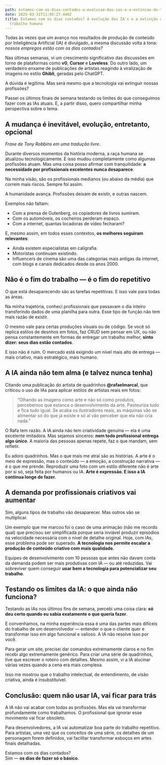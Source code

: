 ```yaml
---
path: estamos-com-os-dias-contados-a-evolucao-das-ias-e-a-extincao-do-trabalho-humano
date: 2025-03-31T11:05:27.446Z
title: Estamos com os dias contados? A evolução das IA's e a extinção do
  trabalho humano
---
```

Todas às vezes que um avanço nos resultados de produção de conteúdo por Inteligência Artificial (IA) é divulgado, a mesma discussão volta à tona: *nossos empregos estão com os dias contados?*

Nas últimas semanas, vi um crescimento significativo das discussões em torno de plataformas como **v0**, **Cursor** e **Loveless**. Do outro lado, um verdadeiro enxame de publicações de artistas reagindo à viralização de imagens no estilo **Ghibli**, geradas pelo ChatGPT.

A dúvida é legítima. Mas será mesmo que a tecnologia vai extinguir nossas profissões?

Passei os últimos finais de semana testando os limites do que conseguimos fazer com as IAs atuais. E, a partir disso, quero compartilhar minha perspectiva sobre o tema.

## **A mudança é inevitável, evolução, entretanto,  opcional**

*Frase de Tony Robbins em uma tradução livre.*

Durante diversos momentos da história moderna, a raça humana se atualizou tecnologicamente. E isso mudou completamente como algumas profissões atuam. Mas uma coisa posso afirmar com tranquilidade: **a necessidade por profissionais excelentes nunca desaparece**.

Na minha visão, são os profissionais medianos (ou abaixo da média) que correm mais riscos. Sempre foi assim.

A humanidade avança. Profissões deixam de existir, e outras nascem. 

Exemplos não faltam:

* Com a prensa de Gutenberg, os copiadores de livros sumiram.
* Com os automóveis, os cocheiros perderam espaço.
* Com a internet, quantas locadoras de vídeo fecharam?

E, mesmo assim, em todos esses contextos, **os melhores seguiram relevantes**:

* Ainda existem especialistas em caligrafia.
* Motoristas continuam existindo.
* Influencers de cinema são uma das categorias mais antigas da internet, com blogs e canais dedicados desde os anos 2000.

## **Não é o fim do trabalho — é o fim do repetitivo**

O que está desaparecendo são as tarefas repetitivas. E isso vale para todas as áreas.

Na minha trajetória, conheci profissionais que passavam o dia inteiro transferindo dados de uma planilha para outra. Esse tipo de função não tem mais razão de existir.

O mesmo vale para certas produções visuais ou de código. Se você só replica estilos de desnhos em fotos, faz CRUD sem pensar em UX, ou não pensa constantemente em formas de entregar um trabalho melhor, **sinto dizer: seus dias estão contados**.

E isso não é ruim. O mercado está exigindo um nível mais alto de entrega — mais criativo, mais estratégico, mais humano.

## **A IA ainda não tem alma (e talvez nunca tenha)**

Citando uma publicação do artista de quadrinhos **@rafaelmarcal**, que criticou o uso de IAs para aplicar estilos de artistas reais em fotos:

> “Olhando as imagens como arte e não só como produtos, percebemos que estanca o desenvolvimento da arte. Pasteuriza tudo e fica tudo igual. Se acaba os ilustradores reais, as máquinas vão se alimentar só do que já existe e só aí vão perceber que ela não cria nada.”

O Rafa tem razão. A IA ainda não tem criatividade genuína — ela é uma excelente imitadora. Mas sejamos sinceros: **nem todo profissional entrega algo único**. A maioria das pessoas apenas repete, faz o que mandam, sem refletir.

Eu adoro quadrinhos. Mas o que mais me atrai são as histórias. A arte é o meio de expressão, mas o conteúdo — a emoção, a construção narrativa — é o que me prende. Reproduzir uma foto com um estilo diferente não é arte por si só, seja feita por humanos ou IA. **Arte é expressão. E isso a IA continua longe de fazer.**

## **A demanda por profissionais criativos vai aumentar**

Sim, alguns tipos de trabalho vão desaparecer. Mas outros vão se multiplicar.

Um exemplo que me marcou foi o caso de uma animação (não me recordo qual) que precisou ser simplificada porque seria inviável produzir episódios na velocidade necessária com o nível de detalhe original. Hoje, com IAs, esse problema pode ser superado. **A tecnologia nos permite escalar a produção de conteúdo criativo com mais qualidade.**

Equipes de desenvolvimento com 10 pessoas que antes não davam conta da demanda podem ser mais produtivas com IA — ou até reduzidas. Vai sobreviver quem conseguir **usar bem a tecnologia para potencializar seu trabalho**.

## **Testando os limites da IA: o que ainda não funciona?**

Testando as IAs nos últimos fins de semana, percebi uma coisa clara: **só deu certo quando eu sabia exatamente o que queria fazer**.

E convenhamos, na minha experiência essa é uma das partes mais difíceis do trabalho de um desenvolvedor — entender o que o cliente quer e transformar isso em algo funcional e valioso. A IA não resolve isso por você.

Para gerar um site, precisei dar comandos extremamente claros e no fim recebi algo extremamente genérico. Para criar uma série de quadrinhos, tive que escrever o roteiro com detalhes. Mesmo assim, vi a IA alucinar várias vezes quando a cena era mais complexa.

Isso me mostrou que o trabalho intelectual, de entendimento, de visão criativa, ainda é insubstituível.

## **Conclusão: quem não usar IA, vai ficar para trás**

A IA não vai acabar com todas as profissões. Mas ela vai transformar profundamente como trabalhamos. O profissional que ignorar esse movimento vai ficar obsoleto.

Para desenvolvedores, a IA vai automatizar boa parte do trabalho repetitivo.\
Para artistas, uma vez que os conceitos de uma série, os detalhes de um personagem forem definidos, vai facilitar transformar esboços em artes finais detalhadas.

Estamos com os dias contados?\
Sim — **os dias de fazer só o básico.**